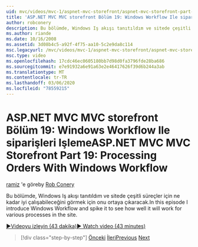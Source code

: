 ```yaml
---
uid: mvc/videos/mvc-1/aspnet-mvc-storefront/aspnet-mvc-storefront-part-19-processing-orders-with-windows-workflow
title: 'ASP.NET MVC MVC storefront Bölüm 19: Windows Workflow Ile siparişleri Işleme | Microsoft Docs'
author: robconery
description: Bu bölümde, Windows Iş akışı tanıtıldım ve sitede çeşitli süreçler için ne kadar iyi çalışabileceğini görmek için onu ortaya çıkaracak.
ms.author: riande
ms.date: 10/16/2008
ms.assetid: 3d08b4c5-a92f-4f75-aa10-5c2e9da8c114
msc.legacyurl: /mvc/videos/mvc-1/aspnet-mvc-storefront/aspnet-mvc-storefront-part-19-processing-orders-with-windows-workflow
msc.type: video
ms.openlocfilehash: 17cdc46ec0605180bb7d98d0fa3796fde28ba686
ms.sourcegitcommit: e7e91932a6e91a63e2e46417626f39d6b244a3ab
ms.translationtype: MT
ms.contentlocale: tr-TR
ms.lasthandoff: 03/06/2020
ms.locfileid: "78559215"
---
```

# <a name="aspnet-mvc-mvc-storefront-part-19-processing-orders-with-windows-workflow"></a><span data-ttu-id="dbb3c-103">ASP.NET MVC MVC storefront Bölüm 19: Windows Workflow Ile siparişleri Işleme</span><span class="sxs-lookup"><span data-stu-id="dbb3c-103">ASP.NET MVC MVC Storefront Part 19: Processing Orders With Windows Workflow</span></span>

<span data-ttu-id="dbb3c-104">[ramiz](https://github.com/robconery) 'e göre</span><span class="sxs-lookup"><span data-stu-id="dbb3c-104">by [Rob Conery](https://github.com/robconery)</span></span>

<span data-ttu-id="dbb3c-105">Bu bölümde, Windows Iş akışı tanıtıldım ve sitede çeşitli süreçler için ne kadar iyi çalışabileceğini görmek için onu ortaya çıkaracak.</span><span class="sxs-lookup"><span data-stu-id="dbb3c-105">In this episode I introduce Windows Workflow and spike it to see how well it will work for various processes in the site.</span></span>

[<span data-ttu-id="dbb3c-106">&#9654;Videoyu izleyin (43 dakika)</span><span class="sxs-lookup"><span data-stu-id="dbb3c-106">&#9654; Watch video (43 minutes)</span></span>](https://channel9.msdn.com/Blogs/ASP-NET-Site-Videos/aspnet-mvc-mvc-storefront-part-19-processing-orders-with-windows-workflow)

> [!div class="step-by-step"]
> <span data-ttu-id="dbb3c-107">[Önceki](aspnet-mvc-storefront-part-18-creating-an-experience.md)
> [İleri](aspnet-mvc-storefront-part-19a-windows-workflow-followup.md)</span><span class="sxs-lookup"><span data-stu-id="dbb3c-107">[Previous](aspnet-mvc-storefront-part-18-creating-an-experience.md)
[Next](aspnet-mvc-storefront-part-19a-windows-workflow-followup.md)</span></span>
